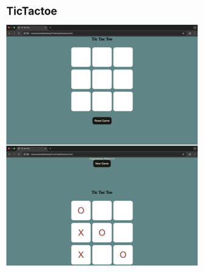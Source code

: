 # TicTactoe

![alt text](<Screenshot 2025-07-17 at 16.41.01.png>)
![alt text](<Screenshot 2025-07-17 at 16.41.17.png>)
